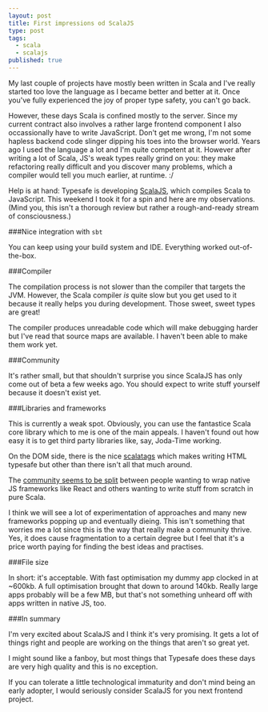 ```yaml
---
layout: post
title: First impressions od ScalaJS
type: post
tags:
  - scala
  - scalajs
published: true
---
```

My last couple of projects have mostly been written in Scala and I've really
started too love the language as I became better and better at it. Once you've
fully experienced the joy of proper type safety, you can't go back.

However, these days Scala is confined mostly to the server. Since my current
contract also involves a rather large frontend component I also occassionally
have to write JavaScript. Don't get me wrong, I'm not some hapless backend
code slinger dipping his toes into the browser world. Years ago I used the
language a lot and I'm quite competent at it. However after writing a lot of
Scala, JS's weak types really grind on you: they make refactoring
really difficult and you discover many problems, which a compiler would tell
you much earlier, at runtime. :/

Help is at hand: Typesafe is developing [ScalaJS](http://www.scala-js.org/),
which compiles Scala to JavaScript. This weekend I took it for a spin and
here are my observations. (Mind you, this isn't a thorough review but rather a
rough-and-ready stream of consciousness.)

###Nice integration with `sbt`

You can keep using your build system and IDE. Everything worked out-of-the-box.

###Compiler

The compilation process is not slower than the compiler that targets the JVM.
However, the Scala compiler _is_ quite slow but you get used to it because it
really helps you during development. Those sweet, sweet types are great!

The compiler produces unreadable code which will make debugging harder but
I've read that source maps are available. I haven't been able to make them work
yet.

###Community

It's rather small, but that shouldn't surprise you since ScalaJS has only
come out of beta a few weeks ago. You should expect to write stuff yourself
because it doesn't exist yet.

###Libraries and frameworks

This is currently a weak spot. Obviously, you can use the fantastice Scala
core library which to me is one of the main appeals. I haven't found out how
easy it is to get third party libraries like, say, Joda-Time working.

On the DOM side, there is the nice [scalatags](https://github.com/lihaoyi/scalatags/)
which makes writing HTML typesafe but other than there isn't all that much
around.

The [community seems to be split](https://groups.google.com/forum/#!topic/scala-js/OErQmI2FQRQ)
between people wanting to wrap native JS frameworks like React and others
wanting to write stuff from scratch in pure Scala.

I think we will see a lot of experimentation of approaches and many new
frameworks popping up and eventually dieing. This isn't something that worries
me a lot since this is the way that really make a community thrive. Yes, it
does cause fragmentation to a certain degree but I feel that it's a price worth
paying for finding the best ideas and practises.

###File size

In short: it's acceptable. With fast optimisation my dummy app clocked in at
~600kb. A full optimisation brought that down to around 140kb. Really large
apps probably will be a few MB, but that's not something unheard off with
apps written in native JS, too.

###In summary

I'm very excited about ScalaJS and I think it's very promising. It gets
a lot of things right and people are working on the things that aren't so
great yet.

I might sound like a fanboy, but most things that Typesafe does these days
are very high quality and this is no exception.

If you can tolerate a little technological immaturity and don't mind being an
early adopter, I would seriously consider ScalaJS for you next frontend project.

